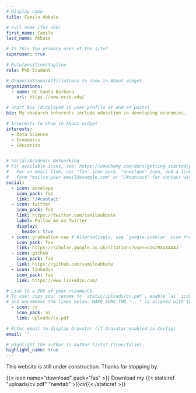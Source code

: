 ```yaml
---
# Display name
title: Camilo Abbate

# Full name (for SEO)
first_name: Camilo
last_name: Abbate

# Is this the primary user of the site?
superuser: true

# Role/position/tagline
role: PhD Student

# Organizations/Affiliations to show in About widget
organizations:
  - name: UC Santa Barbara
    url: https://www.ucsb.edu/

# Short bio (displayed in user profile at end of posts)
bio: My research interests include education in developing economies.

# Interests to show in About widget
interests:
  - Data Science
  - Economics
  - Education


# Social/Academic Networking
# For available icons, see: https://wowchemy.com/docs/getting-started/page-builder/#icons
#   For an email link, use "fas" icon pack, "envelope" icon, and a link in the
#   form "mailto:your-email@example.com" or "/#contact" for contact widget.
social:
  - icon: envelope
    icon_pack: fas
    link: '/#contact'
  - icon: twitter
    icon_pack: fab
    link: https://twitter.com/camiloabbate
    label: Follow me on Twitter
    display:
      header: true
  - icon: graduation-cap # Alternatively, use `google-scholar` icon from `ai` icon pack
    icon_pack: fas
    link: https://scholar.google.co.uk/citations?user=sIwtMXoAAAAJ
  - icon: github
    icon_pack: fab
    link: https://github.com/camiloabbate
  - icon: linkedin
    icon_pack: fab
    link: https://www.linkedin.com/

# Link to a PDF of your resume/CV. 
# To use: copy your resume to `static/uploads/cv.pdf`, enable `ai` icons in `params.yaml`, 
# and uncomment the lines below. MAKE SURE THE " - " is aligned with the other ones like line 50 for example!
  - icon: cv
    icon_pack: ai
    link: uploads/cv.pdf

# Enter email to display Gravatar (if Gravatar enabled in Config)
email: ''

# Highlight the author in author lists? (true/false)
highlight_name: true
---
```


This website is still under construction. Thanks for stopping by.

{{< icon name="download" pack="fas" >}} Download my {{< staticref "uploads/cv.pdf" "newtab" >}}cv{{< /staticref >}}
